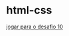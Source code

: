 # html-css
 

<a href="https://wesleymaraujo.github.io/html-css/desafios/d010/">jogar para o desafio 10 </a>
